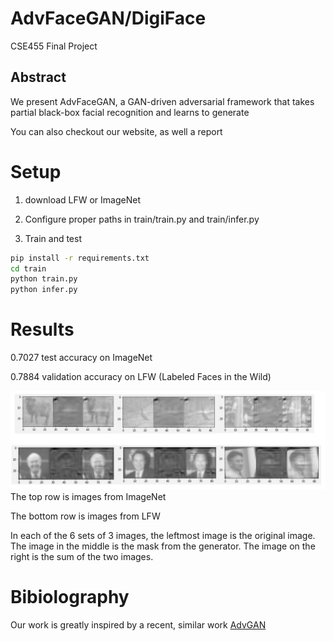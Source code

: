 # AdvFaceGAN/DigiFace
CSE455 Final Project

## Abstract

We present AdvFaceGAN, a GAN-driven adversarial framework that
takes partial black-box facial recognition and learns to generate

You can also checkout our website, as well a report

# Setup

1. download LFW or ImageNet

1. Configure proper paths in train/train.py and train/infer.py

1. Train and test

```sh
pip install -r requirements.txt
cd train
python train.py
python infer.py
```

# Results
0.7027 test accuracy on ImageNet

0.7884 validation accuracy on LFW (Labeled Faces in the Wild)



![Result Images](adv.jpg?raw=true)
The top row is images from ImageNet

The bottom row is images from LFW

In each of the 6 sets of 3 images, the leftmost image is the original image. The image in the middle is the mask from the generator. The image on the right is the sum of the two images.

# Bibiolography

Our work is greatly inspired by a recent, similar work [AdvGAN](https://arxiv.org/pdf/1801.02610.pdf)
